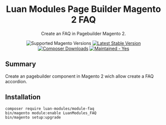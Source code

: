 <h1 align="center">Luan Modules Page Builder Magento 2 FAQ</h1>

<div align="center">
  <p>Create an FAQ in Pagebuilder Magento 2.</p>
  <img src="https://img.shields.io/badge/magento-2.4-brightgreen.svg?logo=magento&longCache=true&style=flat-square" alt="Supported Magento Versions" />
  <a href="https://packagist.org/packages/luan-modules/module-faq" target="_blank"><img src="https://img.shields.io/packagist/v/luan-modules/module-faq.svg?style=flat-square" alt="Latest Stable Version" /></a>
  <a href="https://packagist.org/packages/luan-modules/module-faq" target="_blank"><img src="https://poser.pugx.org/luan-modules/module-faq/downloads" alt="Composer Downloads" /></a>
  <a href="https://GitHub.com/Naereen/StrapDown.js/graphs/commit-activity" target="_blank"><img src="https://img.shields.io/badge/maintained%3F-yes-brightgreen.svg?style=flat-square" alt="Maintained - Yes" /></a>
</div>

## Summary

Create an pagebuilder component in Magento 2 wich allow create a FAQ accordion.

## Installation

```
composer require luan-modules/module-faq
bin/magento module:enable LuanModules_FAQ
bin/magento setup:upgrade
```

